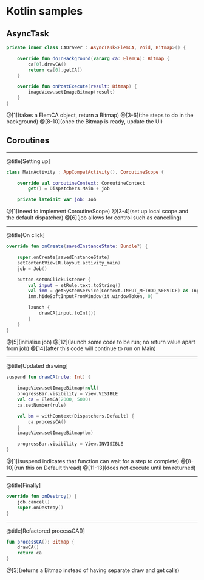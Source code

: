 # Kotlin samples

## AsyncTask

```kotlin
private inner class CADrawer : AsyncTask<ElemCA, Void, Bitmap>() {

    override fun doInBackground(vararg ca: ElemCA): Bitmap {
        ca[0].drawCA()
        return ca[0].getCA()
    }

    override fun onPostExecute(result: Bitmap) {
        imageView.setImageBitmap(result)
    }
}
```

@[1](takes a ElemCA object, return a Bitmap)
@[3-6](the steps to do in the background)
@[8-10](once the Bitmap is ready, update the UI)


## Coroutines

---
@title[Setting up]

```kotlin
class MainActivity : AppCompatActivity(), CoroutineScope {

    override val coroutineContext: CoroutineContext
        get() = Dispatchers.Main + job

    private lateinit var job: Job
```
    
@[1](need to implement CoroutineScope)
@[3-4](set up local scope and the default dispatcher)
@[6](job allows for control such as cancelling)


---
@title[On click]

```kotlin
override fun onCreate(savedInstanceState: Bundle?) {

    super.onCreate(savedInstanceState)
    setContentView(R.layout.activity_main)
    job = Job()

    button.setOnClickListener {
        val input = etRule.text.toString()
        val imm = getSystemService(Context.INPUT_METHOD_SERVICE) as InputMethodManager
        imm.hideSoftInputFromWindow(it.windowToken, 0)

        launch {
            drawCA(input.toInt())
        }
    }
}
```
    
@[5](initialise job)
@[12](launch some code to be run; no return value apart from job)
@[14](after this code will continue to run on Main)



---
@title[Updated drawing]

```kotlin
suspend fun drawCA(rule: Int) {
    
    imageView.setImageBitmap(null)
    progressBar.visibility = View.VISIBLE
    val ca = ElemCA(2000, 5000)
    ca.setNumber(rule)

    val bm = withContext(Dispatchers.Default) { 
        ca.processCA() 
    }
    imageView.setImageBitmap(bm)

    progressBar.visibility = View.INVISIBLE
}
```
    
@[1](suspend indicates that function can wait for a step to complete)
@[8-10](run this on Default thread)
@[11-13](does not execute until bm returned)


---
@title[Finally]

```kotlin
override fun onDestroy() {
    job.cancel()
    super.onDestroy()
}
````

---
@title[Refactored processCA()]

```kotlin
fun processCA(): Bitmap {
    drawCA()
    return ca
}
````
@[3](returns a Bitmap instead of having separate draw and get calls)

